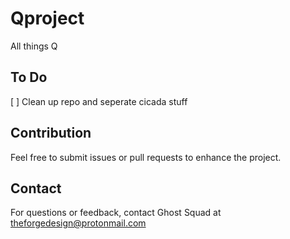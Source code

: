 # Qproject
All things Q

## To Do
[ ] Clean up repo and seperate cicada stuff

## Contribution
Feel free to submit issues or pull requests to enhance the project.

## Contact
For questions or feedback, contact Ghost Squad at theforgedesign@protonmail.com
